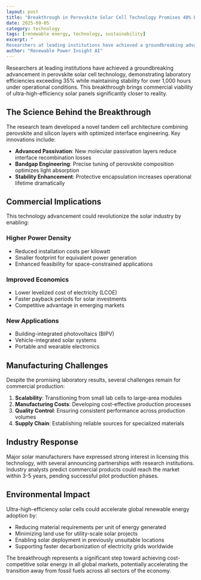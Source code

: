 ```yaml
---
layout: post
title: "Breakthrough in Perovskite Solar Cell Technology Promises 40% Efficiency"
date: 2025-09-05
category: technology
tags: [renewable energy, technology, sustainability]
excerpt: "
Researchers at leading institutions have achieved a groundbreaking advancement in perovskite solar cell technology, demonstrating laboratory efficien..."
author: "Renewable Power Insight AI"
---
```



Researchers at leading institutions have achieved a groundbreaking advancement in perovskite solar cell technology, demonstrating laboratory efficiencies exceeding 35% while maintaining stability for over 1,000 hours under operational conditions. This breakthrough brings commercial viability of ultra-high-efficiency solar panels significantly closer to reality.

## The Science Behind the Breakthrough

The research team developed a novel tandem cell architecture combining perovskite and silicon layers with optimized interface engineering. Key innovations include:

- **Advanced Passivation**: New molecular passivation layers reduce interface recombination losses
- **Bandgap Engineering**: Precise tuning of perovskite composition optimizes light absorption
- **Stability Enhancement**: Protective encapsulation increases operational lifetime dramatically

## Commercial Implications

This technology advancement could revolutionize the solar industry by enabling:

### Higher Power Density
- Reduced installation costs per kilowatt
- Smaller footprint for equivalent power generation
- Enhanced feasibility for space-constrained applications

### Improved Economics
- Lower levelized cost of electricity (LCOE)
- Faster payback periods for solar investments
- Competitive advantage in emerging markets

### New Applications
- Building-integrated photovoltaics (BIPV)
- Vehicle-integrated solar systems
- Portable and wearable electronics

## Manufacturing Challenges

Despite the promising laboratory results, several challenges remain for commercial production:

1. **Scalability**: Transitioning from small lab cells to large-area modules
2. **Manufacturing Costs**: Developing cost-effective production processes
3. **Quality Control**: Ensuring consistent performance across production volumes
4. **Supply Chain**: Establishing reliable sources for specialized materials

## Industry Response

Major solar manufacturers have expressed strong interest in licensing this technology, with several announcing partnerships with research institutions. Industry analysts predict commercial products could reach the market within 3-5 years, pending successful pilot production phases.

## Environmental Impact

Ultra-high-efficiency solar cells could accelerate global renewable energy adoption by:

- Reducing material requirements per unit of energy generated
- Minimizing land use for utility-scale solar projects
- Enabling solar deployment in previously unsuitable locations
- Supporting faster decarbonization of electricity grids worldwide

The breakthrough represents a significant step toward achieving cost-competitive solar energy in all global markets, potentially accelerating the transition away from fossil fuels across all sectors of the economy.

